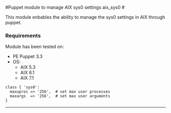 #Puppet module to manage AIX sys0 settings aix_sys0 #

This module enbables the ability to manage the sys0 settings in AIX through puppet.

### Requirements

Module has been tested on:

 * PE Puppet 3.3
 * OS:
   * AIX 5.3
   * AIX 6.1
   * AIX 7.1

```puppet
class { 'sys0':
  maxuproc => '256',  # set max user processes
  maxargs  => '256',  # set max user arguments
}
```

***
